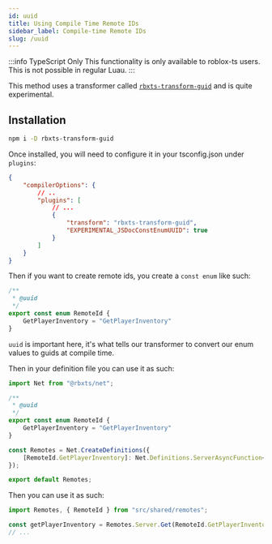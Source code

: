```yaml
---
id: uuid
title: Using Compile Time Remote IDs
sidebar_label: Compile-time Remote IDs
slug: /uuid
---
```

:::info TypeScript Only
This functionality is only available to roblox-ts users. This is not possible in regular Luau.
:::

This method uses a transformer called [`rbxts-transform-guid`](https://github.com/roblox-aurora/rbxts-transform-guid) and is quite experimental.

## Installation 

```bash
npm i -D rbxts-transform-guid
```

Once installed, you will need to configure it in your tsconfig.json under `plugins`:

```json
{
	"compilerOptions": {
        // ..
        "plugins": [
            // ...
            {
				"transform": "rbxts-transform-guid",
				"EXPERIMENTAL_JSDocConstEnumUUID": true
			}
        ]
    }
}
```

Then if you want to create remote ids, you create a `const enum` like such:

```ts
/**
 * @uuid
 */
export const enum RemoteId {
    GetPlayerInventory = "GetPlayerInventory"
}
```

`uuid` is important here, it's what tells our transformer to convert our enum values to guids at compile time.

Then in your definition file you can use it as such:

```ts title="src/shared/remotes.ts"
import Net from "@rbxts/net";

/**
 * @uuid
 */
export const enum RemoteId {
    GetPlayerInventory = "GetPlayerInventory"
}

const Remotes = Net.CreateDefinitions({
    [RemoteId.GetPlayerInventory]: Net.Definitions.ServerAsyncFunction<() => InventorySlot[]>(),
});

export default Remotes;
```

Then you can use it as such:

```ts title="src/server/example.server.ts"
import Remotes, { RemoteId } from "src/shared/remotes";

const getPlayerInventory = Remotes.Server.Get(RemoteId.GetPlayerInventory);
// ...
```
